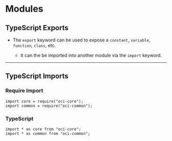 # Modules

## TypeScript Exports

* The `export` keyword can be used to expose a `constant`, `variable`, `function`, `class`, etc.

    * It can the be imported into another module via the `import` keyword.

---

## TypeScript Imports

### Require Import

```
import core = require("oci-core");
import common = require("oci-common");
```

### TypeScript

```
import * as core from "oci-core";
import * as common from "oci-common";
```